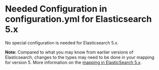 # Needed Configuration in configuration.yml for Elasticsearch 5.x

No special configuration is needed for Elasticsearch 5.x.

**Note:** Compared to what you may know from earlier versions of Elasticsearch,
changes to the types may need to be done in your mapping for version 5. More
information on the [mapping in ElasticSearch 5.x](ElasticMapping-5.x.md).
